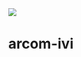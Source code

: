 <img src="https://github.com/arcomivi/arcom-ivi/blob/master/css/common/Arcom-ivi_logo.png"/>

# arcom-ivi
